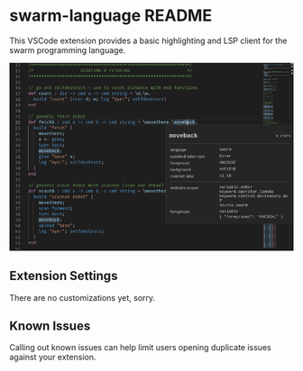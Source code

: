 # swarm-language README

This VSCode extension provides a basic highlighting and LSP client for the swarm programming language.

![VSCode screenshot](images/editor_debug.png)

## Extension Settings

There are no customizations yet, sorry.

## Known Issues

Calling out known issues can help limit users opening duplicate issues against your extension.
